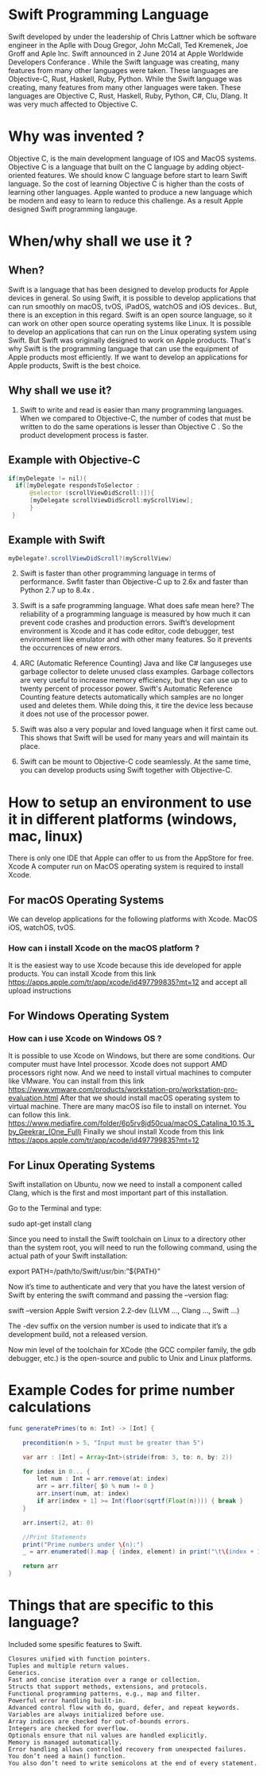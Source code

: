 #                                                       Swift Programming Language

  Swift developed by under the leadership of Chris Lattner which be software engineer in the Aplle with Doug Gregor, John McCall, Ted Kremenek, Joe Groff and Aple Inc. Swift announced in  2 June 2014  at Apple Worldwide Developers Conferance .
While the Swift language was creating, many features from many other languages were taken. These languages are Objective-C, Rust, Haskell, Ruby, Python.  While the Swift language was creating, many features from many other languages were taken. These languages are Objective C, Rust, Haskell, Ruby, Python, C#, Clu, Dlang.  It was very much affected to Objective C.

 #                                                         Why was invented ?

  Objective C, is the main development language of IOS and MacOS systems. Objective C is a language that built on the C language by adding object-oriented features. We should know C language before start to learn Swift language. So the cost of learning Objective C is higher than the costs of learning other languages. Apple wanted to produce a new language which be modern and easy to learn to reduce this challenge. As a result Apple designed Swift programming langauge. 
  
  #                                                     When/why shall we use it ?
  
  ## When?
  Swift is a language that has been designed to develop products for Apple devices in general. So using Swift, it is possible to develop applications that can run smoothly on macOS, tvOS, iPadOS, watchOS and iOS devices.. But, there is an exception in this regard. Swift is an open source language, so it can work on other open source operating systems like Linux.  It is possible to develop an applications that can run on the Linux operating system using Swift.  But  Swift was originally designed to work on Apple products. That's why Swift is the programming language that can use the equipment of Apple products most efficiently.
If we want to develop an applications for Apple products, Swift is the best choice.

 ## Why shall we use it?
  1)	Swift to write and read is easier than many programming languages. When we compared to Objective-C, the number of codes that must be written to do the same operations is lesser than Objective C . So the product development process is faster. 

 ## Example  with Objective-C
```java
if(myDelegate != nil){
  if([myDelegate respondsToSelector :
      @selector (scrollViewDidScroll:)]){
      [myDelegate scrollViewDidScroll:myScrollView];
      }
 }
 ```
 ## Example with Swift
 ```java
 myDelegate?.scrollViewDidScroll?(myScrollView)
 ```
 
 2)	Swift is faster than other programming language in terms of performance.
 Swfit faster than Objective-C up to 2.6x and faster than Python 2.7 up to 8.4x .
 
 3)	Swift is a safe programming language. What does safe mean here? The reliability of a programming language is measured by how much it   can prevent code crashes and production errors. Swift’s development environment is Xcode and it has code editor, code debugger, test     environment like emulator and with other many features. So it prevents the occurrences of new errors.
 4)	ARC (Automatic Reference Counting) 
 Java and like C# languseges use garbage collector to delete unused class examples. Garbage collectors are very useful to increase      memory efficiency, but they can use up to twenty percent of processor power. 
Swift's Automatic Reference Counting feature detects automatically which samples are no longer used and deletes them. 
While doing this, it tire the device less because it does not use of the processor power.
 5)	Swift was also a very popular and loved language when it first came out. This shows that Swift will be used for many years and will maintain its place.


 6) Swift can be mount to Objective-C code seamlessly. At the same time, you can develop products using Swift together with Objective-C.
 
#                            How to setup an environment to use it in different platforms (windows, mac, linux)
 
 
 There is only one IDE that Apple can offer to us from the AppStore for free. Xcode A computer run on MacOS operating system is required to install Xcode.

  ## For macOS Operating Systems
  
We can develop applications for the following platforms with Xcode. MacOS iOS, watchOS, tvOS.

 ### How can i install Xcode on the macOS platform ?

It is the easiest way to use Xcode because this ide developed for apple products.
You can install Xcode from this link  https://apps.apple.com/tr/app/xcode/id497799835?mt=12 and accept all upload instructions

  ## For Windows Operating System 
  ### How can i use Xcode on Windows OS ?

It is possible to use Xcode on Windows, but there are some conditions. Our computer must have Intel processor. Xcode does not support AMD processors right now. And we need to install virtual machines to computer like VMware. You can install from this link https://www.vmware.com/products/workstation-pro/workstation-pro-evaluation.html
After that we should install macOS operating system to virtual machine. There are many macOS iso file to install on internet. You can follow this link. 
https://www.mediafire.com/folder/6p5rv8jd50cua/macOS_Catalina_10.15.3_by_Geekrar_(One_Full)
Finally we shoul install Xcode from this link https://apps.apple.com/tr/app/xcode/id497799835?mt=12

  ## For Linux Operating Systems
Swift installation on Ubuntu, now we need to install a component called Clang, which is the first and most important part of this installation.

Go to the Terminal and type:

sudo apt-get install clang

Since you need to install the Swift toolchain on Linux to a directory other than the system root, you will need to run the following command, using the actual path of your Swift installation:

export PATH=/path/to/Swift/usr/bin:”${PATH}”

Now it’s time to authenticate and very that you have the latest version of Swift by entering the swift command and passing the –version flag:

swift –version
Apple Swift version 2.2-dev (LLVM …, Clang …, Swift …)

The -dev suffix on the version number is used to indicate that it’s a development build, not a released version.

Now min level of the toolchain for XCode (the GCC compiler family, the gdb debugger, etc.) is the open-source and public to Unix and Linux platforms.

#                                       Example Codes for prime number calculations
```java
func generatePrimes(to n: Int) -> [Int] {

    precondition(n > 5, "Input must be greater than 5")

    var arr : [Int] = Array<Int>(stride(from: 3, to: n, by: 2))     

    for index in 0... {
        let num : Int = arr.remove(at: index)
        arr = arr.filter{ $0 % num != 0 }
        arr.insert(num, at: index)
        if arr[index + 1] >= Int(floor(sqrtf(Float(n)))) { break }
    }

    arr.insert(2, at: 0)

    //Print Statements
    print("Prime numbers under \(n):")
    _ = arr.enumerated().map { (index, element) in print("\t\(index + 1). \(element)") }

    return arr
}

```

#                                           Things that are specific to this language?

Included some spesific features to Swift. 
```
Closures unified with function pointers.
Tuples and multiple return values.
Generics.
Fast and concise iteration over a range or collection.
Structs that support methods, extensions, and protocols.
Functional programming patterns, e.g., map and filter.
Powerful error handling built-in.
Advanced control flow with do, guard, defer, and repeat keywords.
Variables are always initialized before use.
Array indices are checked for out-of-bounds errors.
Integers are checked for overflow.
Optionals ensure that nil values are handled explicitly.
Memory is managed automatically.
Error handling allows controlled recovery from unexpected failures.
You don’t need a main() function. 
You also don’t need to write semicolons at the end of every statement.
```








